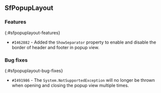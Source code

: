 ## SfPopupLayout

### Features
{:#sfpopuplayout-features}

 - `#I462882` - Added the `ShowSeparator` property to enable and disable the border of header and footer in popup view.

### Bug fixes
{:#sfpopuplayout-bug-fixes}

- `#I491986` - The `System.NotSupportedException` will no longer be thrown when opening and closing the popup view multiple times.
